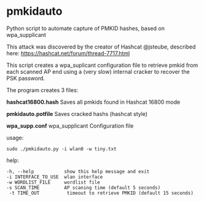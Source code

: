 # pmkidauto

Python script to automate capture of PMKID hashes, based on wpa_supplicant

This attack was discovered by the creator of Hashcat @jsteube, described here: https://hashcat.net/forum/thread-7717.html

This script creates a wpa_suplicant configuration file to retrieve pmkid from each scanned AP end using a (very slow) internal cracker to recover the PSK password.

The program creates 3 files:

**hashcat16800.hash** Saves all pmkids found in Hashcat 16800 mode

**pmkidauto.potfile** Saves cracked hashs (hashcat style)

**wpa_supp.conf** wpa_supplicant Configuration file


usage:

    sudo ./pmkidauto.py -i wlan0 -w tiny.txt
    
help:

    -h, --help           show this help message and exit
    -i INTERFACE_TO_USE  wlan interface
    -w WORDLIST_FILE     wordlist file
    -s SCAN_TIME         AP scaning time (default 5 seconds)
     -t TIME_OUT          timeout to retrieve PMKID (default 15 seconds)


